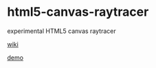 # html5-canvas-raytracer
experimental HTML5 canvas raytracer

[wiki](https://github.com/termuxinator/html5-canvas-raytracer/wiki)

[demo](https://termuxinator.github.io/html5-canvas-raytracer/)
